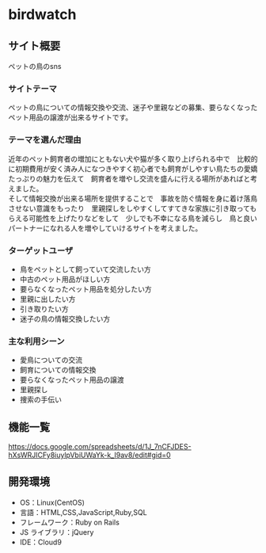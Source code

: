 # birdwatch

## サイト概要

  ペットの鳥のsns 

### サイトテーマ

  ペットの鳥についての情報交換や交流、迷子や里親などの募集、要らなくなったペット用品の譲渡が出来るサイトです。

### テーマを選んだ理由

  近年のペット飼育者の増加にともない犬や猫が多く取り上げられる中で　比較的に初期費用が安く済み人になつきやすく初心者でも飼育がしやすい鳥たちの愛嬌たっぷりの魅力を伝えて　飼育者を増やし交流を盛んに行える場所があればと考えました。   
  そして情報交換が出来る場所を提供することで　事故を防ぐ情報を身に着け落鳥させない意識をもったり　里親探しをしやすくしてすてきな家族に引き取ってもらえる可能性を上げたりなどをして　少しでも不幸になる鳥を減らし　鳥と良いパートナーになれる人を増やしていけるサイトを考えました。

### ターゲットユーザ

  - 鳥をペットとして飼っていて交流したい方
  - 中古のペット用品がほしい方
  - 要らなくなったペット用品を処分したい方
  - 里親に出したい方
  - 引き取りたい方
  - 迷子の鳥の情報交換したい方

### 主な利用シーン

  - 愛鳥についての交流
  - 飼育についての情報交換
  - 要らなくなったペット用品の譲渡
  - 里親探し
  - 捜索の手伝い

## 機能一覧

  https://docs.google.com/spreadsheets/d/1J_7nCFJDES-hXsWRJICFy8iuylpVbiUWaYk-k_I9av8/edit#gid=0

## 開発環境

- OS：Linux(CentOS)
- 言語：HTML,CSS,JavaScript,Ruby,SQL
- フレームワーク：Ruby on Rails
- JS ライブラリ：jQuery
- IDE：Cloud9
